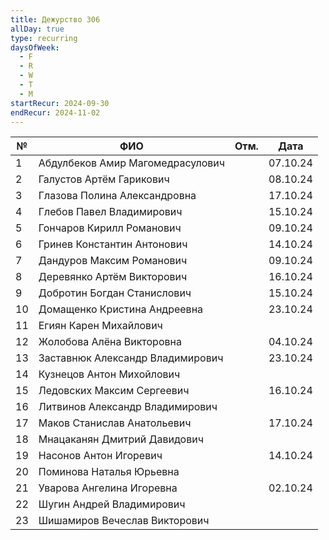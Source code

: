 ```yaml
---
title: Дежурство 306
allDay: true
type: recurring
daysOfWeek:
  - F
  - R
  - W
  - T
  - M
startRecur: 2024-09-30
endRecur: 2024-11-02
---
```

| №   | ФИО                              | Отм. |   Дата   |
| --- | -------------------------------- | :--: | :------: |
| 1   | Абдулбеков Амир Магомедрасулович |      | 07.10.24 |
| 2   | Галустов Артём Гарикович         |      | 08.10.24 |
| 3   | Глазова Полина Александровна     |      | 17.10.24 |
| 4   | Глебов Павел Владимирович        |      | 15.10.24 |
| 5   | Гончаров Кирилл Романович        |      | 09.10.24 |
| 6   | Гринев Константин Антонович      |      | 14.10.24 |
| 7   | Дандуров Максим Романович        |      | 09.10.24 |
| 8   | Деревянко Артём Викторович       |      | 16.10.24 |
| 9   | Добротин Богдан Станислович      |      | 15.10.24 |
| 10  | Домащенко Кристина Андреевна     |      | 23.10.24 |
| 11  | Егиян Карен Михайлович           |      |          |
| 12  | Жолобова Алёна Викторовна        |      | 04.10.24 |
| 13  | Заставнюк Александр Владимирович |      | 23.10.24 |
| 14  | Кузнецов Антон Михойлович        |      |          |
| 15  | Ледовских Максим Сергеевич       |      | 16.10.24 |
| 16  | Литвинов Александр Владимирович  |      |          |
| 17  | Маков Станислав Анатольевич      |      | 17.10.24 |
| 18  | Мнацаканян Дмитрий Давидович     |      |          |
| 19  | Насонов Антон Игоревич           |      | 14.10.24 |
| 20  | Поминова Наталья Юрьевна         |      |          |
| 21  | Уварова Ангелина Игоревна        |      | 02.10.24 |
| 22  | Шугин Андрей Владимирович        |      |          |
| 23  | Шишамиров Вечеслав Викторович    |      |          |
